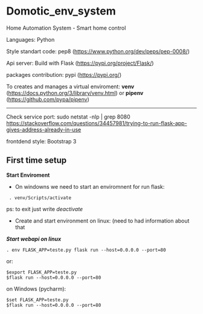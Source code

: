 # Domotic_env_system
Home Automation System - Smart home control

Languages: Python

Style standart code: pep8 (https://www.python.org/dev/peps/pep-0008/)

Api server: Build with Flask (https://pypi.org/project/Flask/)

packages contribution: pypi (https://pypi.org/)

To creates and manages a virtual enviroment: **venv** (https://docs.python.org/3/library/venv.html) or **pipenv** (https://github.com/pypa/pipenv)

---------
Check service port: sudo netstat -nlp | grep 8080
https://stackoverflow.com/questions/34457981/trying-to-run-flask-app-gives-address-already-in-use 

frontdend style: Bootstrap 3

First time setup
----------------
**Start Enviroment**
- On windowns we need to start an enviromnent for run flask:
```
 . venv/Scripts/activate
```
ps: to exit just write *deactivate*
- Create and start environment on linux:
(need to had information about that

***Start webapi on linux***
```
. env FLASK_APP=teste.py flask run --host=0.0.0.0 --port=80
```
or:
```
$export FLASK_APP=teste.py 
$flask run --host=0.0.0.0 --port=80
```
on Windows (pycharm):
```
$set FLASK_APP=teste.py
$flask run --host=0.0.0.0 --port=80
```
